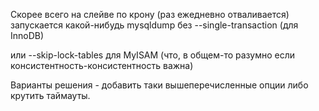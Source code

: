 Скорее всего на слейве по крону (раз ежедневно  отваливается) запускается какой-нибудь mysqldump без --single-transaction (для InnoDB)

или --skip-lock-tables для MyISAM (что, в общем-то разумно если консистентность-консистентность важна)


Варианты решения - добавить таки вышеперечисленные опции либо крутить таймауты.
